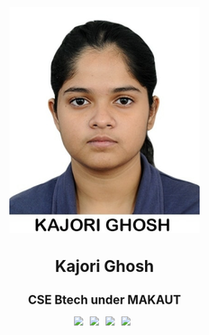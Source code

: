 <p align="center">
<img src="img/kajori.jpg" height="400">

<h1 align="center">Kajori Ghosh</h1>

<h2 align="center">CSE Btech under MAKAUT</h2>

<p align='center'>
  <a href="mailto:kajorighosh4@gmail.com"><img height="50" src="img/gmail.png?raw=true"></a>&nbsp;&nbsp;
  <a href="https://www.linkedin.com/in/kajorig/"><img height="50" src="img/linkedin.png?raw=true"></a>&nbsp;&nbsp;
  <a href="https://medium.com/@kajori2000"><img height="50" src="img/medium.png?raw=true"></a>&nbsp;&nbsp;
  <a href="https://twitter.com/Kajori_04"><img height="50" src="img/twitter.png?raw=true"></a>&nbsp;&nbsp;
 
</p>
</p>
